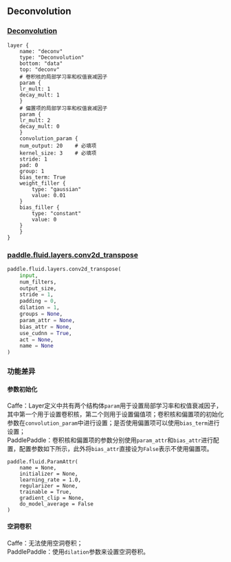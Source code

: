 ## Deconvolution


### [Deconvolution](http://caffe.berkeleyvision.org/tutorial/layers/deconvolution.html)
```
layer {
    name: "deconv"
    type: "Deconvolution"
    bottom: "data"
    top: "deconv"
    # 卷积核的局部学习率和权值衰减因子
    param {
	lr_mult: 1
	decay_mult: 1
    }
    # 偏置项的局部学习率和权值衰减因子
    param {
	lr_mult: 2
	decay_mult: 0
    }
    convolution_param {
	num_output: 20    # 必填项
	kernel_size: 3    # 必填项
	stride: 1
	pad: 0
	group: 1
	bias_term: True
	weight_filler {
	    type: "gaussian"
	    value: 0.01
	}
	bias_filler {
	    type: "constant"
	    value: 0
	}
    }
}
```


### [paddle.fluid.layers.conv2d_transpose](http://paddlepaddle.org/documentation/docs/zh/1.3/api_cn/layers_cn.html#permalink-46-conv2d_transpose)
```python
paddle.fluid.layers.conv2d_transpose(
    input,
    num_filters,
    output_size,
    stride = 1,
    padding = 0,
    dilation = 1,
    groups = None,
    param_attr = None,
    bias_attr = None,
    use_cudnn = True,
    act = None,
    name = None
)
```  

### 功能差异
#### 参数初始化
Caffe：Layer定义中共有两个结构体`param`用于设置局部学习率和权值衰减因子，其中第一个用于设置卷积核，第二个则用于设置偏值项；卷积核和偏置项的初始化参数在`convolution_param`中进行设置；是否使用偏置项可以使用`bias_term`进行设置；  
PaddlePaddle：卷积核和偏置项的参数分别使用`param_attr`和`bias_attr`进行配置，配置参数如下所示，此外将`bias_attr`直接设为`False`表示不使用偏置项。
```
paddle.fluid.ParamAttr(
    name = None, 
    initializer = None, 
    learning_rate = 1.0, 
    regularizer = None, 
    trainable = True, 
    gradient_clip = None, 
    do_model_average = False
)
```
#### 空洞卷积
Caffe：无法使用空洞卷积；                  
PaddlePaddle：使用`dilation`参数来设置空洞卷积。
